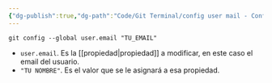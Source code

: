 ```yaml
---
{"dg-publish":true,"dg-path":"Code/Git Terminal/config user mail - Configurar el email en Git.md","permalink":"/code/git-terminal/config-user-mail-configurar-el-email-en-git/","created":"2024-03-27T16:18","updated":"2024-03-27T16:57"}
---
```


```shell
git config --global user.email "TU_EMAIL"
```
- `user.email`. Es la [[propiedad\|propiedad]] a modificar, en este caso el email del usuario.
- `"TU NOMBRE"`. Es el valor que se le asignará a esa propiedad.